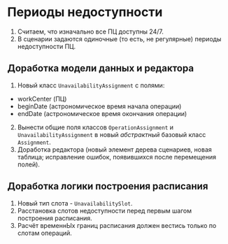 # Периоды недоступности

1. Считаем, что изначально все ПЦ доступны 24/7.
2. В сценарии задаются одиночные (то есть, не регулярные) периоды недоступности ПЦ.


## Доработка модели данных и редактора

1. Новый класс `UnavailabilityAssignment` с полями:
  - workCenter (ПЦ)
  - beginDate (астрономическое время начала операции)
  - endDate (астрономическое время окончания операции)
2. Вынести общие поля классов `OperationAssignment` и `UnavailabilityAssignment` в новый *абстрактный* базовый класс `Assignment`.
3. Доработка редактора (новый элемент дерева сценариев, новая таблица; исправление ошибок, появившихся после перемещения полей).

## Доработка логики построения расписания

1. Новый тип слота - `UnavailabilitySlot`.
2. Расстановка слотов недоступности перед первым шагом построения расписания.
3. Расчёт временнЫх границ расписания должен вестись только по слотам операций.
